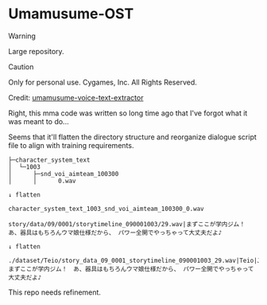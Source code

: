 # Umamusume-OST

> [!Warning]
> Large repository.

> [!CAUTION]
> Only for personal use. Cygames, Inc. All Rights Reserved.

Credit: [umamusume-voice-text-extractor](https://github.com/chinosk6/umamusume-voice-text-extractor)

Right, this mma code was written so long time ago that I've forgot what it was meant to do...

Seems that it'll flatten the directory structure and reorganize dialogue script file to align with training requirements.

```
├─character_system_text
│  └─1003
│      ├─snd_voi_aimteam_100300
│      │      0.wav

↓ flatten

character_system_text_1003_snd_voi_aimteam_100300_0.wav
```

```
story/data/09/0001/storytimeline_090001003/29.wav|まずここが学内ジム！　あ、器具はもちろんウマ娘仕様だから、 パワー全開でやっちゃって大丈夫だよ♪

↓ flatten

./dataset/Teio/story_data_09_0001_storytimeline_090001003_29.wav|Teio|JP|まずここが学内ジム！　あ、器具はもちろんウマ娘仕様だから、 パワー全開でやっちゃって大丈夫だよ♪
```

This repo needs refinement.
